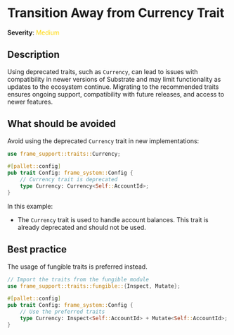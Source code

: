 # Transition Away from Currency Trait

**Severity**: <span style="color:gold;">Medium</span>

## Description

Using deprecated traits, such as `Currency`, can lead to issues with compatibility in newer versions of Substrate and may limit functionality as updates to the ecosystem continue. Migrating to the recommended traits ensures ongoing support, compatibility with future releases, and access to newer features.

## What should be avoided

Avoid using the deprecated `Currency` trait in new implementations:

```rust
use frame_support::traits::Currency;

#[pallet::config]
pub trait Config: frame_system::Config {
    // Currency trait is deprecated
    type Currency: Currency<Self::AccountId>;
}
```

In this example:

- The `Currency` trait is used to handle account balances. This trait is already deprecated and should not be used.

## Best practice

The usage of fungible traits is preferred instead.

```rust
// Import the traits from the fungible module
use frame_support::traits::fungible::{Inspect, Mutate};

#[pallet::config]
pub trait Config: frame_system::Config {
    // Use the preferred traits
	type Currency: Inspect<Self::AccountId> + Mutate<Self::AccountId>;
}
```
